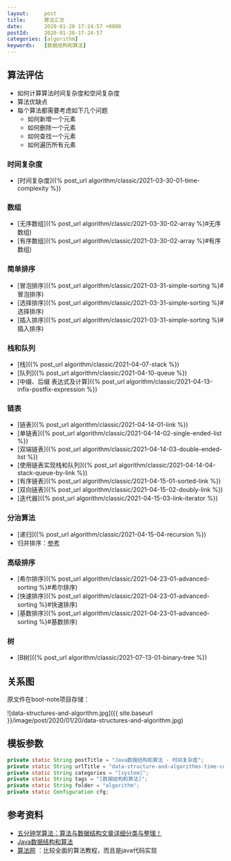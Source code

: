```yaml
---
layout:     post
title:      算法汇总
date:       2020-01-20 17:24:57 +0800
postId:     2020-01-20-17-24-57
categories: [algorithm]
keywords:   [数据结构和算法]
---
```


## 算法评估

* 如何计算算法时间复杂度和空间复杂度
* 算法优缺点
* 每个算法都需要考虑如下几个问题
  - 如何新增一个元素
  - 如何删除一个元素
  - 如何查找一个元素
  - 如何遍历所有元素

### 时间复杂度
* [时间复杂度]({% post_url algorithm/classic/2021-03-30-01-time-complexity %})

### 数组
* [无序数组]({% post_url algorithm/classic/2021-03-30-02-array %}#无序数组)
* [有序数组]({% post_url algorithm/classic/2021-03-30-02-array %}#有序数组)

### 简单排序
* [冒泡排序]({% post_url algorithm/classic/2021-03-31-simple-sorting %}#冒泡排序)
* [选择排序]({% post_url algorithm/classic/2021-03-31-simple-sorting %}#选择排序)
* [插入排序]({% post_url algorithm/classic/2021-03-31-simple-sorting %}#插入排序)

### 栈和队列
* [栈]({% post_url algorithm/classic/2021-04-07-stack %})
* [队列]({% post_url algorithm/classic/2021-04-10-queue %})
* [中缀、后缀 表达式及计算]({% post_url algorithm/classic/2021-04-13-infix-postfix-expression %})

### 链表
* [链表]({% post_url algorithm/classic/2021-04-14-01-link %})
* [单链表]({% post_url algorithm/classic/2021-04-14-02-single-ended-list %})
* [双端链表]({% post_url algorithm/classic/2021-04-14-03-double-ended-list %})
* [使用链表实现栈和队列]({% post_url algorithm/classic/2021-04-14-04-stack-queue-by-link %})
* [有序链表]({% post_url algorithm/classic/2021-04-15-01-sorted-link %})
* [双向链表]({% post_url algorithm/classic/2021-04-15-02-doubly-link %})
* [迭代器]({% post_url algorithm/classic/2021-04-15-03-link-iterator %})

### 分治算法
* [递归]({% post_url algorithm/classic/2021-04-15-04-recursion %})
* 归并排序：[参考](https://zhuanlan.zhihu.com/p/95080265)

### 高级排序
* [希尔排序]({% post_url algorithm/classic/2021-04-23-01-advanced-sorting %}#希尔排序)
* [快速排序]({% post_url algorithm/classic/2021-04-23-01-advanced-sorting %}#快速排序)
* [基数排序]({% post_url algorithm/classic/2021-04-23-01-advanced-sorting %}#基数排序)

### 树
* [B树]({% post_url algorithm/classic/2021-07-13-01-binary-tree %})


## 关系图

原文件在boot-note项目存储：

![data-structures-and-algorithm.jpg]({{ site.baseurl }}/image/post/2020/01/20/data-structures-and-algorithm.jpg)

## 模板参数

```java
private static String postTitle = "Java数据结构和算法 - 时间复杂度";
private static String urlTitle = "data-structure-and-algorithms-time-complexity";
private static String categories = "[system]";
private static String tags = "[数据结构和算法]";
private static String folder = "algorithm";
private static Configuration cfg;
```

## 参考资料

* [五分钟学算法：算法与数据结构文章详细分类与整理！](https://www.cxyxiaowu.com/7072.html)
* [Java数据结构和算法](https://book.douban.com/subject/1144007/)
* [算法网](http://ddrv.cn/a/88315) ：比较全面的算法教程，而且是java代码实现
